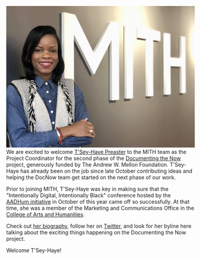 ![T'Sey-Haye Preaster](../../images/2018-12-2994B8EDDDD6410A9D59248326979D6A-980x735.jpg) We are excited to welcome [T'Sey-Haye Preaster](https://mith.umd.edu/people/person/tsey-haye-preaster/) to the MITH team as the Project Coordinator for the second phase of the [Documenting the Now](http://docnow.io) project, generously funded by The Andrew W. Mellon Foundation. T'Sey-Haye has already been on the job since late October contributing ideas and helping the DocNow team get started on the next phase of our work.

Prior to joining MITH, T'Sey-Haye was key in making sure that the "Intentionally Digital, Intentionally Black" conference hosted by the [AADHum initiative](http://aadhum.umd.edu) in October of this year came off so successfully. At that time, she was a member of the Marketing and Communications Office in the [College of Arts and Humanities](https://www.arhu.umd.edu/).

Check out [her biography](https://mith.umd.edu/people/person/tsey-haye-preaster/), follow her on [Twitter](https://twitter.com/RISunshine), and look for her byline here talking about the exciting things happening on the Documenting the Now project.

Welcome T'Sey-Haye!